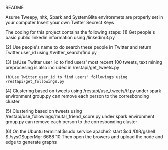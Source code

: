 README

Asume Tweepy, nltk, Spark and SystemGlite environmets are properly set in your computer
Insert your own Twitter Secrect Keys

The coding for this project contains the following steps:
(1) Get people's basic public linkedin information using /linkedin/3.py

(2) Use people's name to do search these people in Twitter and return Twitter user_id using /twitter_search/find.py

(3) (a)Use Twitter user_id to find users' most recent 100 tweets, text mining preprocesing is also included in /restapi/get_tweets.py

	(b)Use Twitter user_id to find users' followings using /restapi/get_followings.py

(4) Clustering based on tweets using /restapi/use_tweets/tf.py under spark environment
	group.py can remove each person to the corresbonding cluster

(5) Clustering based on tweets using /restapi/use_followings/mutal_friend_score.py under spark environment
	group.py can remove each person to the corresbonding cluster

(6) On the Ubuntu terminal
	$sudo service apache2 start
	$cd /DIR/gshell 
	$./sysGSuperMgr 6688 10
	Then open the browers and upload the node and edge to generate graphs
